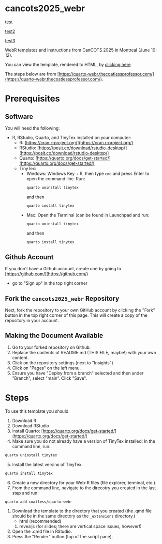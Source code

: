 # cancots2025_webr

[test](test.html)

[test2](test2.html)

[test3](pixar.html)

WebR templates and instructions from CanCOTS 2025 in Montreal (June 10-12).

You can view the template, rendered to HTML, by [clicking here](https://driegert.github.io/cancots2025_webr/webr-html_template.html)

The steps below are from [https://quarto-webr.thecoatlessprofessor.com/](https://quarto-webr.thecoatlessprofessor.com/).

# Prerequisites

## Software

You will need the following:

- R, RStudio, Quarto, and TinyTex installed on your computer:
  - R: [https://cran.r-project.org/](https://cran.r-project.org/)
  - RStudio: [https://posit.co/download/rstudio-desktop/](https://posit.co/download/rstudio-desktop/)
  - Quarto: [https://quarto.org/docs/get-started/](https://quarto.org/docs/get-started/)
  - TinyTex:
    - Windows: Windows Key + R, then type `cmd` and press Enter to open the command line. Run:
        ```bash
        quarto uninstall tinytex
        ```
        and then
        ```bash
        quarto install tinytex
        ```
    - Mac: Open the Terminal (can be found in Launchpad and run:
        ```bash
        quarto uninstall tinytex
        ```
        and then
        ```bash
        quarto install tinytex
        ```

## Github Account

If you don't have a Github account, create one by going to [https://github.com/](https://github.com/)
  - go to "Sign up" in the top right corner

## Fork the `cancots2025_webr` Repository

Next, fork the repository to your own GitHub account by clicking the "Fork" button in the top right corner of this page. This will create a copy of the repository in your account.

## Making the Document Available

1. Go to your forked repository on Github.
2. Replace the contents of README.md (THIS FILE, maybe!) with your own content.
3. Click on the repository settings (next to "Insights")
4. Click on "Pages" on the left menu.
5. Ensure you have "Deploy from a branch" selected and then under "Branch", select "main". Click "Save".










# Steps
To use this template you should:

1. Download R
2. Download RStudio
3. Install Quarto: [https://quarto.org/docs/get-started/](https://quarto.org/docs/get-started/)
4. Make sure you do not already have a version of TinyTex installed:
In the command line, run:
```bash
quarto uninstall tinytex
```
5. Install the latest versino of TinyTex:
```bash
quarto install tinytex
```
6. Create a new directory for your Web-R files (file explorer, terminal, etc.).
7. From the command line, navigate to the direcotry you created in the last step and run:
```bash
quarto add coatless/quarto-webr
```
1. Download the template to the directory that you created (the .qmd file should be in the same directory as the `_extensions` directory.)
   - html (recommended)
   1. revealjs (for slides; there are vertical space issues, however!)
9. Open the .qmd file in RStudio.
10. Press the "Render" button (top of the script pane).
